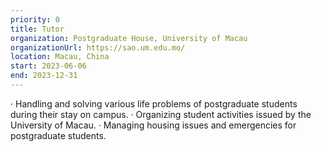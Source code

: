 ```yaml
---
priority: 0
title: Tutor
organization: Postgraduate House, University of Macau
organizationUrl: https://sao.um.edu.mo/
location: Macau, China
start: 2023-06-06
end: 2023-12-31
---
```


·	Handling and solving various life problems of postgraduate students during their stay on campus.
·	Organizing student activities issued by the University of Macau.
·	Managing housing issues and emergencies for postgraduate students.




<br>


